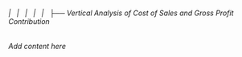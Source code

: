 ###### |   |   |   |   |   ├── Vertical Analysis of Cost of Sales and Gross Profit Contribution

*Add content here*
